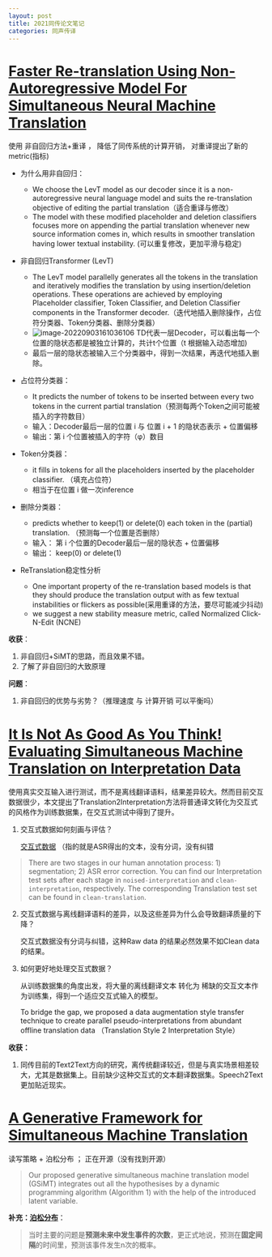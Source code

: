 ```yaml
---
layout: post
title: 2021同传论文笔记
categories: 同声传译
---
```


# [Faster Re-translation Using Non-Autoregressive Model For Simultaneous Neural Machine Translation](https://readpaper.com/pdf-annotate/note?pdfId=4500371553669242881&refIdx=Figure_1&noteId=725942132947828736)

使用 非自回归方法+重译 ， 降低了同传系统的计算开销， 对重译提出了新的metric(指标)

* 为什么用非自回归：

  * We choose the LevT model as our decoder since it is a non-autoregressive neural language model and suits the re-translation objective of editing the partial translation（适合重译与修改）
  * The model with these modified placeholder and deletion classifiers focuses more on appending the partial translation whenever new source information comes in, which results in smoother translation having lower textual instability. (可以重复修改，更加平滑与稳定)
* 非自回归Transformer (LevT)

  * The LevT model parallelly generates all the tokens in the translation and iteratively modifies the translation by using insertion/deletion operations. These operations are achieved by employing Placeholder classifier, Token Classifier, and Deletion Classifier components in the Transformer decoder.（迭代地插入删除操作，占位符分类器、Token分类器、删除分类器）
  * ![image-20220903161036106](https://picgo-picture-bed-storage.oss-cn-hangzhou.aliyuncs.com/img/image-20220903161036106.png) TD代表一层Decoder，可以看出每一个位置的隐状态都是被独立计算的，共计t个位置（t 根据输入动态增加)
  * 最后一层的隐状态被输入三个分类器中，得到一次结果，再迭代地插入删除。
* 占位符分类器：

  * It predicts the number of tokens to be inserted between every two tokens in the current partial translation（预测每两个Token之间可能被插入的字符数目）
  * 输入：Decoder最后一层的位置 i 与 位置 i + 1 的隐状态表示 + 位置偏移
  * 输出：第 i 个位置被插入的字符（φ）数目
* Token分类器：

  * it fills in tokens for all the placeholders inserted by the placeholder classifier. （填充占位符）
  * 相当于在位置 i 做一次inference
* 删除分类器：

  * predicts whether to keep(1) or delete(0) each token in the (partial) translation. （预测每一个位置是否删除）
  * 输入： 第 i 个位置的Decoder最后一层的隐状态 + 位置偏移
  * 输出： keep(0)  or delete(1)
* ReTranslation稳定性分析

  * One important property of the re-translation based models is that they should produce the translation output with as few textual instabilities or flickers as possible(采用重译的方法，要尽可能减少抖动)
  * we suggest a new stability measure metric, called Normalized Click-N-Edit (NCNE)

**收获**：

1. 非自回归+SiMT的思路，而且效果不错。
2. 了解了非自回归的大致原理

**问题**：

1. 非自回归的优势与劣势？（推理速度 与 计算开销 可以平衡吗）

# [It Is Not As Good As You Think! Evaluating Simultaneous Machine Translation on Interpretation Data](https://readpaper.com/pdf-annotate/note?pdfId=4552471044472971265&noteId=725999962256650240)

使用真实交互输入进行测试，而不是离线翻译语料，结果差异较大。然而目前交互数据很少，本文提出了Translation2Interpretation方法将普通译文转化为交互式的风格作为训练数据集，在交互式测试中得到了提升。

1. 交互式数据如何刻画与评估？

    [交互式数据](https://github.com/mingzi151/InterpretationData) （指的就是ASR得出的文本，没有分词，没有纠错

> There are two stages in our human annotation process: 1) segmentation; 2) ASR error correction. You can find our Interpretation test sets after each stage in `noised-interpretation` and `clean-interpretation`, respectively. The corresponding Translation test set can be found in `clean-translation`.

2. 交互式数据与离线翻译语料的差异，以及这些差异为什么会导致翻译质量的下降？

   交互式数据没有分词与纠错，这种Raw data 的结果必然效果不如Clean data的结果。
3. 如何更好地处理交互式数据？

   从训练数据集的角度出发，将大量的离线翻译文本 转化为 稀缺的交互文本作为训练集，得到一个适应交互式输入的模型。

   To bridge the gap, we proposed a data augmentation style transfer technique to create parallel pseudo-interpretations from abundant offline translation data （Translation Style 2 Interpretation Style）

**收获：**

1. 同传目前的Text2Text方向的研究，离传统翻译较近，但是与真实场景相差较大，尤其是数据集上。目前缺少这种交互式的文本翻译数据集。Speech2Text 更加贴近现实。

# [A Generative Framework for Simultaneous Machine Translation](https://readpaper.com/pdf-annotate/note?pdfId=698451498635575296&noteId=726318588559376384)

读写策略 + 泊松分布 ； 正在开源（没有找到开源）

> Our proposed generative simultaneous machine translation model (GSiMT) integrates out all the hypothesises by a dynamic programming algorithm (Algorithm 1) with the help of the introduced latent variable.

**补充：[泊松分布](https://zhuanlan.zhihu.com/p/410748833)**：

> 当时主要的问题是**预测未来中发生事件的次数**，更正式地说，预测在**固定间隔**的时间里，预测该事件发生n次的概率。
